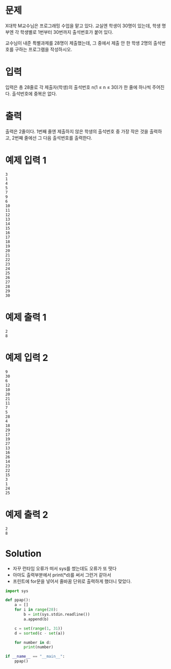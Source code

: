 # 문제
X대학 M교수님은 프로그래밍 수업을 맡고 있다. 교실엔 학생이 30명이 있는데, 학생 명부엔 각 학생별로 1번부터 30번까지 출석번호가 붙어 있다.

교수님이 내준 특별과제를 28명이 제출했는데, 그 중에서 제출 안 한 학생 2명의 출석번호를 구하는 프로그램을 작성하시오.

# 입력
입력은 총 28줄로 각 제출자(학생)의 출석번호 n(1 ≤ n ≤ 30)가 한 줄에 하나씩 주어진다. 출석번호에 중복은 없다.

# 출력
출력은 2줄이다. 1번째 줄엔 제출하지 않은 학생의 출석번호 중 가장 작은 것을 출력하고, 2번째 줄에선 그 다음 출석번호를 출력한다.

# 예제 입력 1 
```
3
1
4
5
7
9
6
10
11
12
13
14
15
16
17
18
19
20
21
22
23
24
25
26
27
28
29
30
```
# 예제 출력 1 
```
2
8
```
# 예제 입력 2 
```
9
30
6
12
10
20
21
11
7
5
28
4
18
29
17
19
27
13
16
26
14
23
22
15
3
1
24
25
```
# 예제 출력 2 
```
2
8
```
# Solution
- 자꾸 런타임 오류가 떠서 sys를 썼는데도 오류가 또 떳다
- 아마도 출력부분에서 print(*d)를 써서 그런거 같아서
- 프린트에 for문을 넣어서 줄바꿈 단위로 출력하게 했더니 맞았다.
```python
import sys

def ppap():
    a = []
    for i in range(28):  
        b = int(sys.stdin.readline()) 
        a.append(b)

    c = set(range(1, 31)) 
    d = sorted(c - set(a))  

    for number in d:  
        print(number)

if __name__ == "__main__":
    ppap()
```
